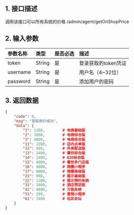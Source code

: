 ## 1. 接口描述

调用该接口可以所有系统的价格 /admin/agent/getOriShopPrice

## 2. 输入参数

| 参数名称 | 类型 | 是否必选 | 描述 |
| :--- | :--- | :--- | :--- |
| token | String | 是 | 登录获取的token凭证 |
| username | String | 是 | 用户名（4~32位） |
| password | String | 是 | 添加用户的密码 |

## 3. 返回数据

```json
{
    "code": 0,
    "msg": "获取原价成功",
    "data": {
        "1": 1200,        # 电商基础版
        "2": 3800,        # 电商综合版
        "3": 4800,        # 电商综合版
        "11": 2200,       # 店内点单版
        "12": 998,        # 外卖配送版
        "13": 2400,       # 餐饮综合版
        "14": 2400,       # O2O综合版
        "15": 4800,       # 餐饮多门店版
        "16": 4800,       # 商圈小程序
        "17": 8800,       # 商圈高级版
        "21": 998,        # 展示基础版
        "22": 1200,       # 展示预约系统
        "31": 3800,       # 酒店预定版
        "41": 4800,       # 万能系统
        "51": 299,        # 营销小程序
        "61": 2400        # 社区论坛
    }
}
```



